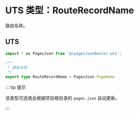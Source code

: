 # UTS 类型：RouteRecordName

路由名称。

## UTS

```ts
import * as PagesJson from '@/pagesJsonRouter.uts';

/**
 * 路由名称
 */
export type RouteRecordName = PagesJson.PageName
```

::: tip 提示

该类型可选值会根据项目根目录的 `pages.json` 自动更新。

:::
